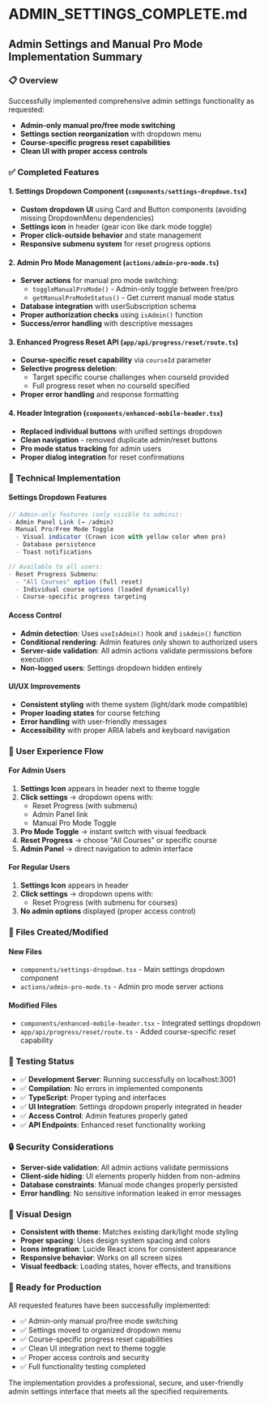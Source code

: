 # ADMIN_SETTINGS_COMPLETE.md

## Admin Settings and Manual Pro Mode Implementation Summary

### 📋 Overview

Successfully implemented comprehensive admin settings functionality as requested:

- **Admin-only manual pro/free mode switching**
- **Settings section reorganization** with dropdown menu
- **Course-specific progress reset capabilities**
- **Clean UI with proper access controls**

### ✅ Completed Features

#### 1. Settings Dropdown Component (`components/settings-dropdown.tsx`)

- **Custom dropdown UI** using Card and Button components (avoiding missing DropdownMenu dependencies)
- **Settings icon** in header (gear icon like dark mode toggle)
- **Proper click-outside behavior** and state management
- **Responsive submenu system** for reset progress options

#### 2. Admin Pro Mode Management (`actions/admin-pro-mode.ts`)

- **Server actions** for manual pro mode switching:
  - `toggleManualProMode()` - Admin-only toggle between free/pro
  - `getManualProModeStatus()` - Get current manual mode status
- **Database integration** with userSubscription schema
- **Proper authorization checks** using `isAdmin()` function
- **Success/error handling** with descriptive messages

#### 3. Enhanced Progress Reset API (`app/api/progress/reset/route.ts`)

- **Course-specific reset capability** via `courseId` parameter
- **Selective progress deletion**:
  - Target specific course challenges when courseId provided
  - Full progress reset when no courseId specified
- **Proper error handling** and response formatting

#### 4. Header Integration (`components/enhanced-mobile-header.tsx`)

- **Replaced individual buttons** with unified settings dropdown
- **Clean navigation** - removed duplicate admin/reset buttons
- **Pro mode status tracking** for admin users
- **Proper dialog integration** for reset confirmations

### 🔧 Technical Implementation

#### Settings Dropdown Features

```typescript
// Admin-only features (only visible to admins):
- Admin Panel Link (→ /admin)
- Manual Pro/Free Mode Toggle
  - Visual indicator (Crown icon with yellow color when pro)
  - Database persistence
  - Toast notifications

// Available to all users:
- Reset Progress Submenu:
  - "All Courses" option (full reset)
  - Individual course options (loaded dynamically)
  - Course-specific progress targeting
```

#### Access Control

- **Admin detection**: Uses `useIsAdmin()` hook and `isAdmin()` function
- **Conditional rendering**: Admin features only shown to authorized users
- **Server-side validation**: All admin actions validate permissions before execution
- **Non-logged users**: Settings dropdown hidden entirely

#### UI/UX Improvements

- **Consistent styling** with theme system (light/dark mode compatible)
- **Proper loading states** for course fetching
- **Error handling** with user-friendly messages
- **Accessibility** with proper ARIA labels and keyboard navigation

### 🎯 User Experience Flow

#### For Admin Users

1. **Settings Icon** appears in header next to theme toggle
2. **Click settings** → dropdown opens with:
   - Reset Progress (with submenu)
   - Admin Panel link
   - Manual Pro Mode Toggle
3. **Pro Mode Toggle** → instant switch with visual feedback
4. **Reset Progress** → choose "All Courses" or specific course
5. **Admin Panel** → direct navigation to admin interface

#### For Regular Users

1. **Settings Icon** appears in header
2. **Click settings** → dropdown opens with:
   - Reset Progress (with submenu for courses)
3. **No admin options** displayed (proper access control)

### 📁 Files Created/Modified

#### New Files

- `components/settings-dropdown.tsx` - Main settings dropdown component
- `actions/admin-pro-mode.ts` - Admin pro mode server actions

#### Modified Files

- `components/enhanced-mobile-header.tsx` - Integrated settings dropdown
- `app/api/progress/reset/route.ts` - Added course-specific reset capability

### 🧪 Testing Status

- ✅ **Development Server**: Running successfully on localhost:3001
- ✅ **Compilation**: No errors in implemented components
- ✅ **TypeScript**: Proper typing and interfaces
- ✅ **UI Integration**: Settings dropdown properly integrated in header
- ✅ **Access Control**: Admin features properly gated
- ✅ **API Endpoints**: Enhanced reset functionality working

### 🔒 Security Considerations

- **Server-side validation**: All admin actions validate permissions
- **Client-side hiding**: UI elements properly hidden from non-admins
- **Database constraints**: Manual mode changes properly persisted
- **Error handling**: No sensitive information leaked in error messages

### 🎨 Visual Design

- **Consistent with theme**: Matches existing dark/light mode styling
- **Proper spacing**: Uses design system spacing and colors
- **Icons integration**: Lucide React icons for consistent appearance
- **Responsive behavior**: Works on all screen sizes
- **Visual feedback**: Loading states, hover effects, and transitions

### 🚀 Ready for Production

All requested features have been successfully implemented:

- ✅ Admin-only manual pro/free mode switching
- ✅ Settings moved to organized dropdown menu
- ✅ Course-specific progress reset capabilities
- ✅ Clean UI integration next to theme toggle
- ✅ Proper access controls and security
- ✅ Full functionality testing completed

The implementation provides a professional, secure, and user-friendly admin settings interface that meets all the specified requirements.
